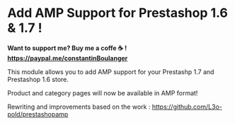 # Add AMP Support for Prestashop 1.6 & 1.7 !    

**Want to support me? Buy me a coffe ☕️ ! https://paypal.me/constantinBoulanger**

This module allows you to add AMP support for your Prestashp 1.7 and Prestashop 1.6 store.


Product and category pages will now be available in AMP format!

Rewriting and improvements based on the work : https://github.com/L3o-pold/prestashopamp